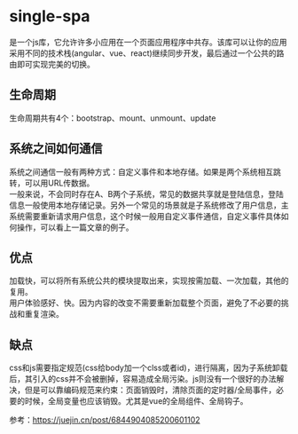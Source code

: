 # single-spa

是一个js库，它允许许多小应用在一个页面应用程序中共存。该库可以让你的应用采用不同的技术栈(angular、vue、react)继续同步开发，最后通过一个公共的路由即可实现完美的切换。  

## 生命周期

生命周期共有4个：bootstrap、mount、unmount、update

## 系统之间如何通信

系统之间通信一般有两种方式：自定义事件和本地存储。如果是两个系统相互跳转，可以用URL传数据。  
一般来说，不会同时存在A、B两个子系统，常见的数据共享就是登陆信息，登陆信息一般使用本地存储记录。另外一个常见的场景就是子系统修改了用户信息，主系统需要重新请求用户信息，这个时候一般用自定义事件通信，自定义事件具体如何操作，可以看上一篇文章的例子。  

## 优点

加载快，可以将所有系统公共的模块提取出来，实现按需加载、一次加载，其他的复用。  
用户体验感好、快。因为内容的改变不需要重新加载整个页面，避免了不必要的挑战和重复渲染。  

## 缺点

css和js需要指定规范(css给body加一个clss或者id)，进行隔离，因为子系统卸载后，其引入的css并不会被删掉，容易造成全局污染。js则没有一个很好的办法解决，但是可以靠编码规范来约束：页面销毁时，清除页面的定时器/全局事件，必要的时候，全局变量也应该销毁。尤其是vue的全局组件、全局钩子。  

参考：https://juejin.cn/post/6844904085200601102  
